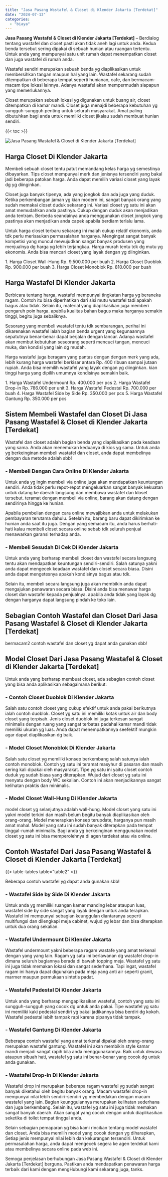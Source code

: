 ```yaml
---
title: "Jasa Pasang Wastafel & Closet di Klender Jakarta [Terdekat]"
date: "2024-07-13"
categories: 
  - "biaya"
---
```


**Jasa Pasang Wastafel & Closet di Klender Jakarta \[Terdekat\]** – Berdialog tentang wastafel dan closet pasti akan tidak aneh lagi untuk anda. Kedua benda tersebut sering dipakai di sebuah hunian atau ruangan tertentu. Untuk anda yang mempunyai satu unit rumah dapat menempatkan closet dan juga wastafel di rumah anda.

Wastafel sendiri merupakan sebuah benda yg diaplikasikan untuk membersihkan tangan maupun hal yang lain. Wastafel sekarang sudah ditempatkan di beberapa tempat seperti hunianan, cafe, dan bermacam-macam tipe lokasi lainnya. Adanya wastafel akan mempermudah siapapun yang memerlukannya.

Closet merupakan sebuah lokasi yg digunakan untuk buang air, closet ditempatkan di kamar mandi. Closet juga menajdi beberapa kebutuhan yg sungguh-sungguh penting untuk seluruh masyarakat. Amat paling dibutuhkan bagi anda untuk memiliki closet jikalau sudah membuat hunian sendiri.

{{< toc >}}

![Jasa Pasang Wastafel & Closet di Klender Jakarta [Terdekat]](/images/wastafel-closet-murah43.png)

## Harga Closet Di Klender Jakarta

Membeli sebuah closet tentu patut memandang kelas harga yg semestinya dibayarkan. Tips closet mempunyai merk dan jenisnya tersendiri yang bakal jadi beberapa patokan harga. Anda dapat memilih variasi closet yang layak dg yg diinginkan.

Closet juga banyak tipenya, ada yang jongkok dan ada juga yang duduk. Ketika perkembangan jaman yg kian modern ini, sangat banyak orang yang sudah memakai closet duduk sekarang ini. Variasi closet yg satu ini akan amat memudahkan anda pastinya. Cukup dengan duduk akan menjadikan anda tentram. Berbeda seandainya anda menggunakan closet jongkok yang pastinya akan menjadikan anda capek apabila berdiam terlalu lama.

Untuk harga closet terbaru sekarang ini malah cukup relatif ekonomis, anda tdk perlu merisaukan permasalahan harganya. Mengingat sangat banyak kompetisi yang muncul mewujudkan sangat banyak produsen yang menjualnya dg harga yg lebih terjangkau. Harga murah tentu tdk dg mutu yg ekonomis. Anda bisa mencari closet yang layak dengan yg diinginkan.

1\. Harga Closet Wall-Hung Rp. 9.500.000 per buah 2. Harga Closet Duoblok Rp. 900.000 per buah 3. Harga Closet Monoblok Rp. 810.000 per buah

## Harga Wastafel Di Klender Jakarta

Berbicara tentang harga, wastafel mempunyai tingkatan harga yg beraneka ragam. Contoh itu bisa diperhatikan dari sisi mutu wastafel tadi apakah bagus atau tidak. Selain itu, material yang diaplikasikan juga memberi pengaruh poin harga. apabila kualitas bahan bagus maka harganya semakin tinggi, begitu juga sebaliknya.

Sesorang yang membeli wastafel tentu tdk sembarangan, perihal ini dikarenakan wastafel ialah bagian benda urgent yang kegunaannya sepatutnya benar-benar dapat berjalan dengan lancar. Adanya wastafel akan membut kebutuhan seseorang seperti mencuci tangan, mencuci muka, dan kondisi yang lain dg mudah.

Harga wastafel juga beragam yang pantas dengan dengan merk yang ada, lebih kurang harga wastafel berkisar antara Rp. 400 ribuan sampai jutaan rupiah. Anda bisa memilih wastafel yang layak dengan yg diinginkan. kian tinggi harga yang dipilih umumnya kondisinya semakin baik.

1\. Harga Wastafel Undermount Rp. 400.000 per pcs 2. Harga Wastafel Drop-in Rp. 786.000 per unit 3. Harga Wastafel Pedestal Rp. 700.000 per buah 4. Harga Wastafel Side by Side Rp. 350.000 per pcs 5. Harga Wastafel Gantung Rp. 350.000 per pcs

## Sistem Membeli Wastafel dan Closet Di Jasa Pasang Wastafel & Closet di Klender Jakarta \[Terdekat\]

Wastafel dan closet adalah bagian benda yang diaplikasikan pada keadaan yang sama. Anda akan menemukan keduanya di kios yg sama. Untuk anda yg berkeinginan membeli wastafel dan closet, anda dapat membelinya dengan dua metode adalah sbb!

### \- Membeli Dengan Cara Online Di Klender Jakarta

Untuk anda yg ingin membeli via online juga akan mendapatkan keuntungan sendiri. Anda tidak perlu repot-repot mengeluarkan sangat banyak kekuatan untuk datang ke daerah langsung dan membawa wastafel dan kloset tersebut. teramat dengan membeli via online, barang akan datang dengan sendirinya hingga ke hunian.

Apabila pembelian dengan cara online mewajibkan anda untuk melakukan pembayaran terutama dahulu. Setelah itu, barang baru dapat dikirimkan ke hunian anda saat itu juga. Dengan yang semacam itu, anda harus berhati-hati kalau membeli closet secara online sebab tdk seluruh penjual menawarkan garansi terhadap anda.

### \- Membeli Sesudah Di Cek Di Klender Jakarta

Untuk anda yang berharap membeli closet dan wastafel secara langsung tentu akan mendapatkan keuntungan sendiri-sendiri. Salah satunya yakni anda dapat mengecek keadaan wastafel dan closet secara biasa. Disini anda dapat mengetesnya apakah kondisinya bagus atau tdk.

Selain itu, membeli secara langsung juga akan membikin anda dapat mengajukan penawaran secara biasa. Disini anda bisa menawar harga closet dan wastafel kepada penjualnya. apabila anda tidak yang layak dg dengan harganya dapat langsung pindah ke toko lain.

## Sebagian Contoh Wastafel dan Closet Dari Jasa Pasang Wastafel & Closet di Klender Jakarta \[Terdekat\]

bermacam2 contoh wastafel dan closet yg dapat anda gunakan sbb!

## Model Closet Dari Jasa Pasang Wastafel & Closet di Klender Jakarta \[Terdekat\]

Untuk anda yang berharap membuat closet, ada sebagian contoh closet yang bisa anda aplikasikan sebagaimana berikut:

### \- Contoh Closet Duoblok Di Klender Jakarta

Salah satu contoh closet yang cukup efektif untuk anda pakai berikutnya ialah contoh duoblok. Closet yg satu ini memiliki kotak untuk air dan body closet yang terpisah. Jenis closet duoblok ini juga terkesan sangat minimalis dengan ruang yang sangat terbatas padahal kamar mandi tidak memiliki ukuran yg luas. Anda dapat menempatkannya seefektif mungkin agar dapat diaplikasikan dg baik.

### \- Model Closet Monoblok Di Klender Jakarta

Salah satu closet yg memiliki konsep berkembang salah satunya ialah contoh monoblok. Contoh yg satu ini teramat masyhur di pasaran dan masih sering kali dipakai oleh masyarakat. Tipe yg satu ini yaitu closet contoh duduk yg sudah biasa yang diterapkan. Wujud dari closet yg satu ini menyatu dengan body WC sekalian. Contoh ini akan menjadikannya sangat kelihatan praktis dan minimalis.

### \- Model Closet Wall-Hung Di Klender Jakarta

model closet yg selanjutnya adalah wall-hung. Model closet yang satu ini yakni model terkini dan masih belum begitu banyak diaplikasikan oleh orang-orang. Model menerapkan konsep terupdate, harganya pun masih amat mahal. Model yang satu ini sudah banyak diterapkan pada tempat tinggal-rumah minimalis. Bagi anda yg berkeinginan menggunakan model closet yg satu ini bisa memperolehnya di agen terdekat atau via online.

## Contoh Wastafel Dari Jasa Pasang Wastafel & Closet di Klender Jakarta \[Terdekat\]

{{< table-tables table="table2" >}}

Beberapa contoh wastafel yg dapat anda gunakan sbb!

### \- Wastafel Side by Side Di Klender Jakarta

Untuk anda yg memiliki ruangan kamar manding lebar ataupun luas, wastafel side by side sangat yang layak dengan untuk anda terapkan. Wastafel ini mempunyai sebagian keunggulan diantaranya seperti multifungsi dan dilengkapi meja cabinet, wujud yg lebar dan bisa diterapkan untuk dua orang sekalian.

### \- Wastafel Undermount Di Klender Jakarta

Wastafel undermount yakni beberapa ragam wastafe yang amat terkenal dengan yang yang lain. Ragam yg satu ini berlawanan dg wastafel drop-in dimana seluruh bagiannya berada di bawah topping meja. Wastafel yg satu ini juga tidak memakan lokasi dan sangat sederhana. Tapi ingat, wastafel ragam ini hanya dapat digunakan pada meja yang anti air seperti granit, marmer maupun permukaan sintetis padat.

### \- Wastafel Padestal Di Klender Jakarta

Untuk anda yang berharap mengaplikasikan wasteful, contoh yang satu ini sungguh-sungguh yang cocok dg untuk anda pakai. Tipe wastafel yg satu ini memiliki kaki pedestal sendiri yg bakal jadikannya bisa berdiri dg kokoh. Wastafel pedestal lebih tampak rapi karena pipanya tidak tampak.

### \- Wastafel Gantung Di Klender Jakarta

Beberapa contoh wastafel yang amat terkenal dipakai oleh orang-orang merupakan wastafel gantung. Wastafel ini akan membikin style kamar mandi menjadi sangat rapih bila anda menggunakannya. Baik untuk dewasa ataupun sibuah hati, wastafel yg satu ini benar-benar yang cocok dg untuk anda gunakan.

### \- Wastafel Drop-in Di Klender Jakarta

Wastafel drop ini merupakan beberapa ragam wastafel yg sudah sangat banyak diketahui oleh begitu banyak orang. Macam wastafel drop-in mempunyai nilai lebih sendiri-sendiri yg membedakan dengan macam wastafel yang lain. Bagian keunggulannya merupakan kelihatan sederhana dan juga berkembang. Selain itu, wastafel yg satu ini juga tidak memakan sangat banyak daerah. Akan sangat yang cocok dengan untuk diaplikasikan seketika di toilet tempat tinggal anda.

Selain sebagian pemaparan yg bisa kami rincikan tentang model wastafel dan closet. Anda bisa memilih model yang cocok dengan yg diharapkan, Setiap jenis mempunyai nilai lebih dan kekurangan tersendiri. Untuk permasalahan harga, anda dapat mengecek segera ke agen terdekat kami atau membelinya secara online pada web ini.

Semoga penjelasan berhubungan Jasa Pasang Wastafel & Closet di Klender Jakarta \[Terdekat\] berguna. Pastikan anda mendapatkan penawaran harga terbaik dari kami dengan mengHubungi kami sekarang juga, tanks.
